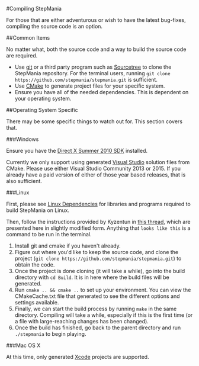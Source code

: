 #Compiling StepMania

For those that are either adventurous or wish to have the latest bug-fixes, compiling the source code is an option.

##Common Items

No matter what, both the source code and a way to build the source code are required.

* Use [git](https://git-scm.com/) or a third party program such as [Sourcetree](http://www.sourcetreeapp.com) to clone the StepMania repository. For the terminal users, running `git clone https://github.com/stepmania/stepmania.git` is sufficient.
* Use [CMake](http://www.cmake.org/) to generate project files for your specific system.
* Ensure you have all of the needed dependencies. This is dependent on your operating system.

##Operating System Specific

There may be some specific things to watch out for. This section covers that.

###Windows

Ensure you have the [Direct X Summer 2010 SDK](https://www.microsoft.com/en-us/download/details.aspx?id=6812) installed.

Currently we only support using generated [Visual Studio](https://www.visualstudio.com/en-us/products/visual-studio-community-vs.aspx) solution files from CMake. Please use either Visual Studio Community 2013 or 2015. If you already have a paid version of either of those year based releases, that is also sufficient.

###Linux

First, please see [Linux Dependencies](https://github.com/stepmania/stepmania/wiki/Linux-Dependencies) for libraries and programs required to build StepMania on Linux.

Then, follow the instructions provided by Kyzentun in [this thread](http://www.stepmania.com/forums/stepmania-releases/show/457), which are presented here in slightly modified form. Anything that `looks like this` is a command to be run in the terminal.

1. Install git and cmake if you haven't already.
2. Figure out where you'd like to keep the source code, and clone the project (`git clone https://github.com/stepmania/stepmania.git`) to obtain the code.
3. Once the project is done cloning (it will take a while), go into the build directory with `cd Build`. It is in here where the build files will be generated.
4. Run `cmake .. && cmake ..` to set up your environment. You can view the CMakeCache.txt file that generated to see the different options and settings available.
5. Finally, we can start the build process by running `make` in the same directory. Compiling will take a while, especially if this is the first time (or a file with large-reaching changes has been changed).
6. Once the build has finished, go back to the parent directory and run `./stepmania` to begin playing.

###Mac OS X

At this time, only generated [Xcode](https://developer.apple.com/xcode/) projects are supported.
